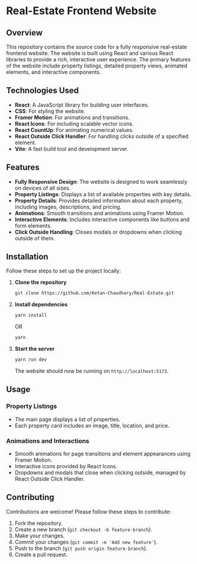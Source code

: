 # Real-Estate Frontend Website

## Overview

This repository contains the source code for a fully responsive real-estate frontend website. The website is built using React and various React libraries to provide a rich, interactive user experience. The primary features of the website include property listings, detailed property views, animated elements, and interactive components.

## Technologies Used

- **React**: A JavaScript library for building user interfaces.
- **CSS**: For styling the website.
- **Framer Motion**: For animations and transitions.
- **React Icons**: For including scalable vector icons.
- **React CountUp**: For animating numerical values.
- **React Outside Click Handler**: For handling clicks outside of a specified element.
- **Vite**: A fast build tool and development server.

## Features

- **Fully Responsive Design**: The website is designed to work seamlessly on devices of all sizes.
- **Property Listings**: Displays a list of available properties with key details.
- **Property Details**: Provides detailed information about each property, including images, descriptions, and pricing.
- **Animations**: Smooth transitions and animations using Framer Motion.
- **Interactive Elements**: Includes interactive components like buttons and form elements.
- **Click Outside Handling**: Closes modals or dropdowns when clicking outside of them.

## Installation

Follow these steps to set up the project locally:

1. **Clone the repository**
   ```bash
   git clone https://github.com/Ketan-Chaudhary/Real-Estate.git
   ```

2. **Install dependencies**
   ```bash
   yarn install
   ```
      OR
   ```bash
   yarn
   ```

3. **Start the  server**
   ```bash
   yarn run dev
   ```

   The website should now be running on `http://localhost:5173`.


## Usage

### Property Listings

- The main page displays a list of properties.
- Each property card includes an image, title, location, and price.

### Animations and Interactions

- Smooth animations for page transitions and element appearances using Framer Motion.
- Interactive icons provided by React Icons.
- Dropdowns and modals that close when clicking outside, managed by React Outside Click Handler.

## Contributing

Contributions are welcome! Please follow these steps to contribute:

1. Fork the repository.
2. Create a new branch (`git checkout -b feature-branch`).
3. Make your changes.
4. Commit your changes (`git commit -m 'Add new feature'`).
5. Push to the branch (`git push origin feature-branch`).
6. Create a pull request.

